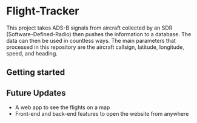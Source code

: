 # Flight-Tracker

This project takes ADS-B signals from aircraft collected by an SDR (Software-Defined-Radio) then pushes the information to a database. The data can then be used in countless ways.
The main parameters that processed in this repository are the aircraft callsign, latitude, longitude, speed, and heading. 

## Getting started



## Future Updates

- A web app to see the flights on a map
- Front-end and back-end features to open the website from anywhere
